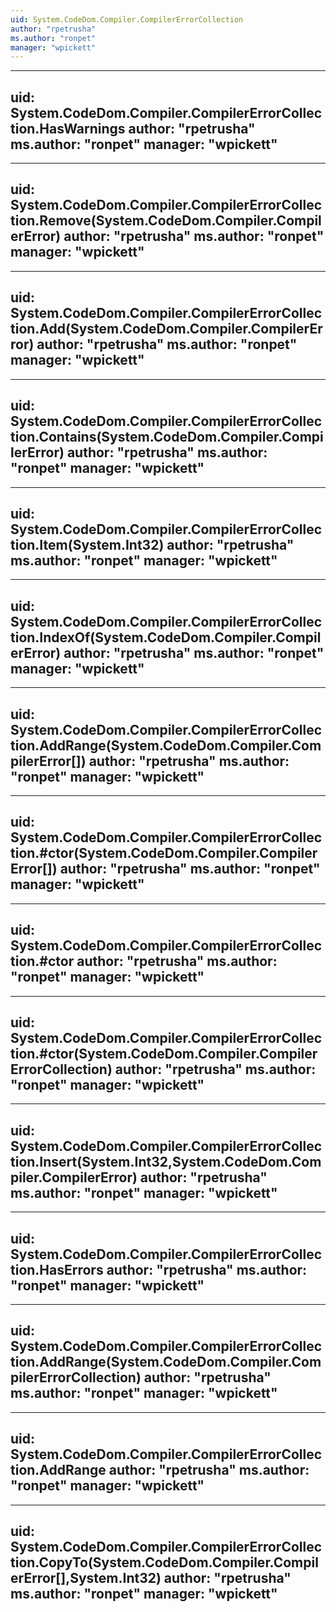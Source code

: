 ```yaml
---
uid: System.CodeDom.Compiler.CompilerErrorCollection
author: "rpetrusha"
ms.author: "ronpet"
manager: "wpickett"
---
```


---
uid: System.CodeDom.Compiler.CompilerErrorCollection.HasWarnings
author: "rpetrusha"
ms.author: "ronpet"
manager: "wpickett"
---

---
uid: System.CodeDom.Compiler.CompilerErrorCollection.Remove(System.CodeDom.Compiler.CompilerError)
author: "rpetrusha"
ms.author: "ronpet"
manager: "wpickett"
---

---
uid: System.CodeDom.Compiler.CompilerErrorCollection.Add(System.CodeDom.Compiler.CompilerError)
author: "rpetrusha"
ms.author: "ronpet"
manager: "wpickett"
---

---
uid: System.CodeDom.Compiler.CompilerErrorCollection.Contains(System.CodeDom.Compiler.CompilerError)
author: "rpetrusha"
ms.author: "ronpet"
manager: "wpickett"
---

---
uid: System.CodeDom.Compiler.CompilerErrorCollection.Item(System.Int32)
author: "rpetrusha"
ms.author: "ronpet"
manager: "wpickett"
---

---
uid: System.CodeDom.Compiler.CompilerErrorCollection.IndexOf(System.CodeDom.Compiler.CompilerError)
author: "rpetrusha"
ms.author: "ronpet"
manager: "wpickett"
---

---
uid: System.CodeDom.Compiler.CompilerErrorCollection.AddRange(System.CodeDom.Compiler.CompilerError[])
author: "rpetrusha"
ms.author: "ronpet"
manager: "wpickett"
---

---
uid: System.CodeDom.Compiler.CompilerErrorCollection.#ctor(System.CodeDom.Compiler.CompilerError[])
author: "rpetrusha"
ms.author: "ronpet"
manager: "wpickett"
---

---
uid: System.CodeDom.Compiler.CompilerErrorCollection.#ctor
author: "rpetrusha"
ms.author: "ronpet"
manager: "wpickett"
---

---
uid: System.CodeDom.Compiler.CompilerErrorCollection.#ctor(System.CodeDom.Compiler.CompilerErrorCollection)
author: "rpetrusha"
ms.author: "ronpet"
manager: "wpickett"
---

---
uid: System.CodeDom.Compiler.CompilerErrorCollection.Insert(System.Int32,System.CodeDom.Compiler.CompilerError)
author: "rpetrusha"
ms.author: "ronpet"
manager: "wpickett"
---

---
uid: System.CodeDom.Compiler.CompilerErrorCollection.HasErrors
author: "rpetrusha"
ms.author: "ronpet"
manager: "wpickett"
---

---
uid: System.CodeDom.Compiler.CompilerErrorCollection.AddRange(System.CodeDom.Compiler.CompilerErrorCollection)
author: "rpetrusha"
ms.author: "ronpet"
manager: "wpickett"
---

---
uid: System.CodeDom.Compiler.CompilerErrorCollection.AddRange
author: "rpetrusha"
ms.author: "ronpet"
manager: "wpickett"
---

---
uid: System.CodeDom.Compiler.CompilerErrorCollection.CopyTo(System.CodeDom.Compiler.CompilerError[],System.Int32)
author: "rpetrusha"
ms.author: "ronpet"
manager: "wpickett"
---
